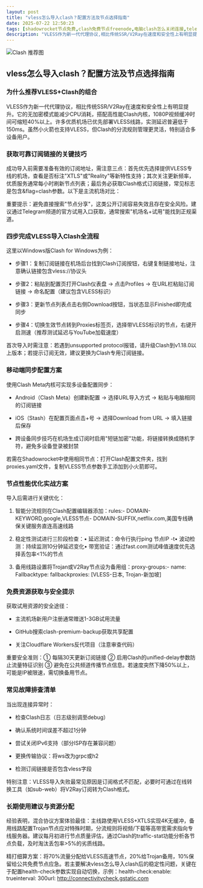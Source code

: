 ```yaml
---
layout: post
title: "vless怎么导入clash？配置方法及节点选择指南"
date: 2025-07-22 12:50:23
tags: [shadowrocket节点免费,clash免费节点freenode,电脑clash怎么关闭连接,telegreat代理连接ip,sstap代理没有怎么办,clash配置地址]
description: "VLESS作为新一代代理协议,相比传统SSR/V2Ray在速度和安全性上有明显提升。它的无加密模式能减少CPU消耗,搭配高性能Clash内核,1080P视频缓冲时间可缩短40%以上。许多优质机场已优先部署VLESS线路,实测延迟普遍低于150ms。虽然小火箭也支持VLESS,但Clash的分流规则管理更灵活,特别适合多设备用户。"
---
```


![Clash 推荐图](https://clashjd.github.io/assets/img/clash订阅节点购买.png)

## vless怎么导入clash？配置方法及节点选择指南

### 为什么推荐VLESS+Clash的组合

VLESS作为新一代代理协议，相比传统SSR/V2Ray在速度和安全性上有明显提升。它的无加密模式能减少CPU消耗，搭配高性能Clash内核，1080P视频缓冲时间可缩短40%以上。许多优质机场已优先部署VLESS线路，实测延迟普遍低于150ms。虽然小火箭也支持VLESS，但Clash的分流规则管理更灵活，特别适合多设备用户。

### 获取可靠订阅链接的关键技巧

成功导入前需要准备有效的订阅地址，需注意三点：首先优先选择提供VLESS专线的机场，查看是否标注"XTLS"或"Reality"等新特性支持；其次关注更新频率，优质服务通常每小时刷新节点列表；最后务必获取Clash格式订阅链接，常见标志是包含&flag=clash参数。以下是主流机场对比：

重要提示：避免直接搜索"节点分享"，这类公开订阅容易失效且存在安全风险。建议通过Telegram频道的官方试用入口获取，通常搜索"机场名+试用"能找到正规渠道。

### 四步完成VLESS导入Clash全流程

这里以Windows版Clash for Windows为例：

- 步骤1：复制订阅链接在机场后台找到Clash订阅按钮，右键复制链接地址，注意确认链接包含vless://协议头

- 步骤2：粘贴到配置页打开Clash仪表盘 → 点击Profiles → 在URL栏粘贴订阅链接 → 命名配置（建议包含VLESS标识）

- 步骤3：更新节点列表点击右侧Download按钮，当状态显示Finished即完成同步

- 步骤4：切换生效节点转到Proxies标签页，选择带VLESS标识的节点，右键开启测速（推荐测试延迟与YouTube加载速度）

首次导入时需注意：若遇到unsupported protocol报错，请升级Clash到v1.18.0以上版本；若提示订阅无效，建议更换为Clash专用订阅链接。

### 移动端同步配置方案

使用Clash Meta内核可实现多设备配置同步：

- Android（Clash Meta）创建新配置 → 选择URL导入方式 → 粘贴与电脑相同的订阅链接

- iOS（Stash）在配置页面点击+号 → 选择Download from URL → 填入链接后保存

- 跨设备同步技巧在机场生成订阅时启用"短链加密"功能，将链接转换成随机字符，避免多设备登录被封禁

若需在Shadowrocket中使用相同节点：打开Clash配置文件夹，找到proxies.yaml文件，复制VLESS节点参数手工添加到小火箭即可。

### 节点性能优化实战方案

导入后需进行关键优化：

1. 智能分流规则在Clash配置编辑器添加：rules:- DOMAIN-KEYWORD,google,VLESS节点- DOMAIN-SUFFIX,netflix.com,美国专线确保关键服务直连高速线路

2. 稳定性测试进行三阶段检查：• 延迟测试：命令行执行ping 节点IP -t• 波动检测：持续监测10分钟延迟变化• 带宽验证：通过fast.com测试峰值速度优先选择丢包率<1%的节点

3. 备用线路设置将Trojan或V2Ray节点设为备用组：proxy-groups:- name: Fallbacktype: fallbackproxies: [VLESS-日本, Trojan-新加坡]

### 免费资源获取与安全提示

获取试用资源的安全途径：

- 主流机场新用户注册通常赠送1-3GB试用流量

- GitHub搜索clash-premium-backup获取共享配置

- 关注Cloudflare Workers反代项目（注意审查代码）

重要安全准则：① 每隔30天更新订阅链接 ② 启用Clash的unified-delay参数防止流量特征识别 ③ 避免在公共频道传播节点信息。若速度突然下降50%以上，可能是IP被限速，需切换备用节点。

### 常见故障排查清单

当出现连接异常时：

- 检查Clash日志（日志级别调至debug）

- 确认系统时间误差不超过1分钟

- 尝试关闭IPv6支持（部分ISP存在兼容问题）

- 更换传输协议：将ws改为grpc或h2

- 检测订阅链接是否包含vless字段

特别注意：VLESS导入失败最常见原因是订阅格式不匹配，必要时可通过在线转换工具（如sub-web）将V2Ray订阅转为Clash格式。

### 长期使用建议与资源分配

经验表明，混合协议方案体验最佳：主线路使用VLESS+XTLS实现4K无缓冲，备用线路配置Trojan节点应对特殊时期，分流规则将视频/下载等高带宽需求指向专线服务器。建议每月初进行节点质量评估，通过Clash的traffic-stat功能分析各节点负载，及时淘汰丢包率>5%的劣质线路。

精打细算方案：将70%流量分配给VLESS高速节点，20%给Trojan备用，10%保留给公共免费节点应急。若主要解决vless怎么导入clash后的稳定性问题，关键在于配置health-check参数实现自动切换，示例：health-check:enable: trueinterval: 300url: http://connectivitycheck.gstatic.com